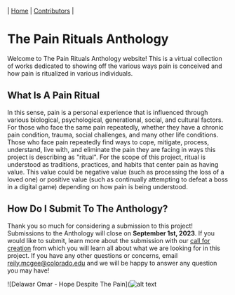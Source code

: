 | [Home](https://rkjmcgee.github.io/The-Pain-Rituals-Anthology/) | [Contributors](https://rkjmcgee.github.io/The-Pain-Rituals-Anthology/Contributors) | 
# The Pain Rituals Anthology
Welcome to The Pain Rituals Anthology website! This is a virtual collection of works dedicated to showing off the various ways pain is conceived and how pain is ritualized in various individuals. 

## **What Is A Pain Ritual**
In this sense, pain is a personal experience that is influenced through various biological, psychological, generational, social, and cultural factors. For those who face the same pain repeatedly, whether they have a chronic pain condition, trauma, social challenges, and many other life conditions. Those who face pain repeatedly find ways to cope, mitigate, process, understand, live with, and eliminate the pain they are facing in ways this project is describing as "ritual". For the scope of this project, ritual is understood as traditions, practices, and habits that center pain as having value. This value could be negative value (such as processing the loss of a loved one) or positive value (such as continually attempting to defeat a boss in a digital game) depending on how pain is being understood. 

## **How Do I Submit To The Anthology?**
Thank you so much for considering a submission to this project! Submissions to the Anthology will close on **September 1st, 2023**. If you would like to submit, learn more about the submission with our [call for creation](https://docs.google.com/forms/d/e/1FAIpQLSe5tlTnk6k3N_70TEcg_cMTO5HAnKSBTcCRUlH4enPmNH2JEQ/viewform) from which you will learn all about what we are looking for in this project. If you have any other questions or concerns, email reily.mcgee@colorado.edu and we will be happy to answer any question you may have!

![Delawar Omar - Hope Despite The Pain](![alt text](https://github.com/rkjmcgee/The-Pain-Rituals-Anthology/blob/main/Omar-Delawar-Hope-Despite-The-Pain.jpg?raw=true)
